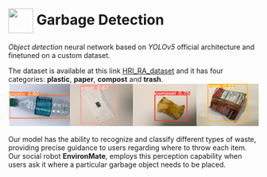 # <img src="https://i.imgur.com/MYUQ9Cb.png" width="50" height="50" align="center"> Garbage Detection 

*Object detection* neural network based on *YOLOv5* official architecture and finetuned on a custom dataset.

The dataset is available at this link [HRI_RA_dataset](https://universe.roboflow.com/sappia/hri-ra-mtc9l) and it has four categories: **plastic**, **paper**, **compost** and **trash**.
![](img.png)

Our model has the ability to recognize and classify different types of waste, providing precise guidance to users regarding where to throw each item. Our social robot **EnvironMate**, employs this perception capability when users ask it where a particular garbage object needs to be placed.